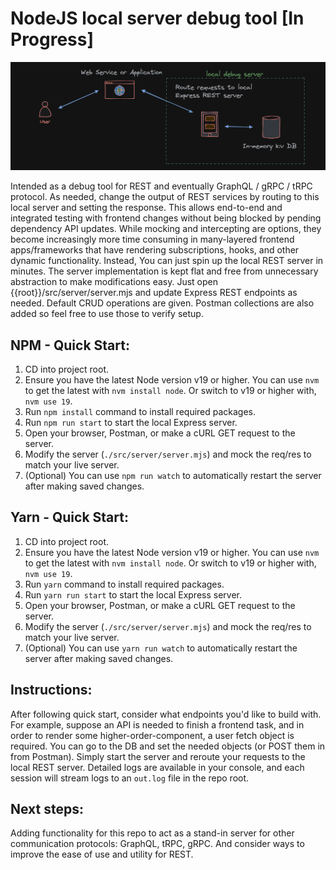 # NodeJS local server debug tool [In Progress]

![Design](./assets/design-ref.png)

Intended as a debug tool for REST and eventually GraphQL / gRPC / tRPC protocol. As needed, change the output of REST services by routing to this local server and setting the response. This allows end-to-end and integrated testing with frontend changes without being blocked by pending dependency API updates. While mocking and intercepting are options, they become increasingly more time consuming in many-layered frontend apps/frameworks that have rendering subscriptions, hooks, and other dynamic functionality. Instead, You can just spin up the local REST server in minutes. The server implementation is kept flat and free from unnecessary abstraction to make modifications easy. Just open {{root}}/src/server/server.mjs and update Express REST endpoints as needed. Default CRUD operations are given. Postman collections are also added so feel free to use those to verify setup.

## NPM - Quick Start:

1. CD into project root.
2. Ensure you have the latest Node version v19 or higher.
   You can use `nvm` to get the latest with `nvm install node`. Or switch to v19 or higher with, `nvm use 19`.
3. Run `npm install` command to install required packages.
4. Run `npm run start` to start the local Express server.
5. Open your browser, Postman, or make a cURL GET request to the server.
6. Modify the server (`./src/server/server.mjs`) and mock the req/res to match your live server.
7. (Optional) You can use `npm run watch` to automatically restart the server after making saved changes.

## Yarn - Quick Start:

1. CD into project root.
2. Ensure you have the latest Node version v19 or higher.
   You can use `nvm` to get the latest with `nvm install node`. Or switch to v19 or higher with, `nvm use 19`.
3. Run `yarn` command to install required packages.
4. Run `yarn run start` to start the local Express server.
5. Open your browser, Postman, or make a cURL GET request to the server.
6. Modify the server (`./src/server/server.mjs`) and mock the req/res to match your live server.
7. (Optional) You can use `yarn run watch` to automatically restart the server after making saved changes.

## Instructions:

After following quick start, consider what endpoints you'd like to build with. For example, suppose an API is needed to finish a frontend task, and in order to render some higher-order-component, a user fetch object is required. You can go to the DB and set the needed objects (or POST them in from Postman). Simply start the server and reroute your requests to the local REST server. Detailed logs are available in your console, and each session will stream logs to an `out.log` file in the repo root.

## Next steps:

Adding functionality for this repo to act as a stand-in server for other communication protocols: GraphQL, tRPC, gRPC. And consider ways to improve the ease of use and utility for REST.
